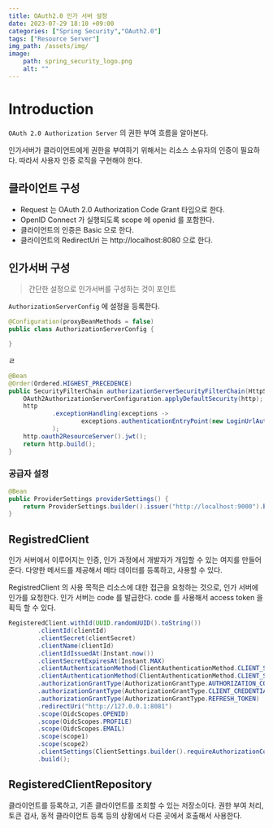 ```yaml
---
title: OAuth2.0 인가 서버 설정
date: 2023-07-29 18:10 +09:00
categories: ["Spring Security","OAuth2.0"]
tags: ["Resource Server"]
img_path: /assets/img/
image:
    path: spring_security_logo.png
    alt: ""
---
```


# Introduction

`OAuth 2.0 Authorization Server` 의 권한 부여 흐름을 알아본다. 

인가서버가 클라이언트에게 권한을 부여하기 위해서는 리소스 소유자의 인증이 필요하다. 따라서 사용자 인증 로직을 구현해야 한다. 


##  클라이언트  구성

- Request 는 OAuth 2.0 Authorization Code Grant 타입으로 한다.
- OpenID Connect 가 실행되도록 scope 에 openid 를 포함한다.
- 클라이언트의 인증은 Basic 으로 한다.
- 클라이언트의 RedirectUri 는 http://localhost:8080 으로 한다.


## 인가서버 구성

> 간단한 설정으로 인가서버를 구성하는 것이 포인트

`AuthorizationServerConfig` 에 설정을 등록한다.

```java
@Configuration(proxyBeanMethods = false)
public class AuthorizationServerConfig {

}
```
ㄹ 

```java
@Bean
@Order(Ordered.HIGHEST_PRECEDENCE)
public SecurityFilterChain authorizationServerSecurityFilterChain(HttpSecurity http) throws Exception {
    OAuth2AuthorizationServerConfiguration.applyDefaultSecurity(http);
    http
            .exceptionHandling(exceptions ->
                    exceptions.authenticationEntryPoint(new LoginUrlAuthenticationEntryPoint("/login"))
            );
    http.oauth2ResourceServer().jwt();
    return http.build();
}
```

### 공급자 설정
```java
@Bean
public ProviderSettings providerSettings() {
    return ProviderSettings.builder().issuer("http://localhost:9000").build();
}
```

## RegistredClient

인가 서버에서 이루어지는 인증, 인가 과정에서 개발자가 개입할 수 있는 여지를 만들어 준다. 다양한 메서드를 제공해서 메타 데이터를 등록하고, 사용할 수 있다.

RegistredClient 의 사용 목적은 리소스에 대한 접근을 요청하는 것으로, 인가 서버에 인가를 요청한다. 인가 서버는 code 를 발급한다. code 를 사용해서 access token 을 획득 할 수 있다. 

```java
RegisteredClient.withId(UUID.randomUUID().toString())
        .clientId(clientId)
        .clientSecret(clientSecret)
        .clientName(clientId)
        .clientIdIssuedAt(Instant.now())
        .clientSecretExpiresAt(Instant.MAX)
        .clientAuthenticationMethod(ClientAuthenticationMethod.CLIENT_SECRET_BASIC)
        .clientAuthenticationMethod(ClientAuthenticationMethod.CLIENT_SECRET_POST)
        .authorizationGrantType(AuthorizationGrantType.AUTHORIZATION_CODE)
        .authorizationGrantType(AuthorizationGrantType.CLIENT_CREDENTIALS)
        .authorizationGrantType(AuthorizationGrantType.REFRESH_TOKEN)
        .redirectUri("http://127.0.0.1:8081")
        .scope(OidcScopes.OPENID)
        .scope(OidcScopes.PROFILE)
        .scope(OidcScopes.EMAIL)
        .scope(scope1)
        .scope(scope2)
        .clientSettings(ClientSettings.builder().requireAuthorizationConsent(true).build())
        .build();
```

## RegisteredClientRepository

클라이언트를 등록하고, 기존 클라이언트를 조회할 수 있는 저장소이다. 권한 부여 처리, 토큰 검사, 동적 클라이언트 등록 등의 상황에서 다른 곳에서 호출해서 사용한다.

